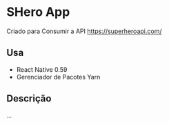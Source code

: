 # SHero App

Criado para Consumir a API https://superheroapi.com/

## Usa
- React Native 0.59
- Gerenciador de Pacotes Yarn

## **Descrição**

...

